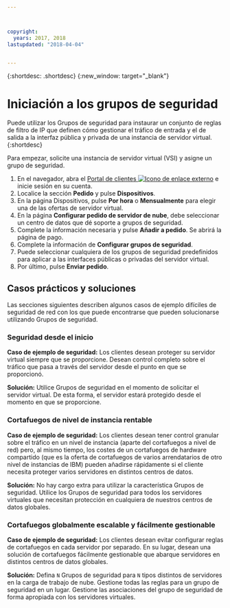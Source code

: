 ```yaml
---



copyright:
  years: 2017, 2018
lastupdated: "2018-04-04"


---
```


{:shortdesc: .shortdesc}
{:new_window: target="_blank"}

# Iniciación a los grupos de seguridad

Puede utilizar los Grupos de seguridad para instaurar un conjunto de reglas de filtro de IP que definen cómo gestionar el tráfico de entrada y el de salida a la interfaz pública y privada de una instancia de servidor virtual.
{:shortdesc}

Para empezar, solicite una instancia de servidor virtual (VSI) y asigne un grupo de seguridad.
 
1. En el navegador, abra el [Portal de clientes ![Icono de enlace externo](../../icons/launch-glyph.svg "Icono de enlace externo")](https://control.softlayer.com/) e inicie sesión en su cuenta.
2. Localice la sección **Pedido** y pulse **Dispositivos**.
3. En la página Dispositivos, pulse **Por hora** o **Mensualmente** para elegir una de las ofertas de servidor virtual.
4. En la página **Configurar pedido de servidor de nube**, debe seleccionar un centro de datos que dé soporte a grupos de seguridad.
5. Complete la información necesaria y pulse **Añadir a pedido**. Se abrirá la página de pago.
6. Complete la información de **Configurar grupos de seguridad**.
7. Puede seleccionar cualquiera de los grupos de seguridad predefinidos para aplicar a las interfaces públicas o privadas del servidor virtual.
8. Por último, pulse **Enviar pedido**.

## Casos prácticos y soluciones
Las secciones siguientes describen algunos casos de ejemplo difíciles de seguridad de red con los que puede encontrarse que pueden solucionarse utilizando Grupos de seguridad.

### Seguridad desde el inicio
**Caso de ejemplo de seguridad:** Los clientes desean proteger su servidor virtual siempre que se proporcione. Desean control completo sobre el tráfico que pasa a través del servidor desde el punto en que se proporcionó.

**Solución:** Utilice Grupos de seguridad en el momento de solicitar el servidor virtual. De esta forma, el servidor estará protegido desde el momento en que se proporcione.

### Cortafuegos de nivel de instancia rentable
**Caso de ejemplo de seguridad:** Los clientes desean tener control granular sobre el tráfico en un nivel de instancia (aparte del cortafuegos a nivel de red) pero, al mismo tiempo, los costes de un cortafuegos de hardware compartido (que es la oferta de cortafuegos de varios arrendatarios de otro nivel de instancias de IBM) pueden añadirse rápidamente si el cliente necesita proteger varios servidores en distintos centros de datos.

**Solución:** No hay cargo extra para utilizar la característica Grupos de seguridad. Utilice los Grupos de seguridad para todos los servidores virtuales que necesitan protección en cualquiera de nuestros centros de datos globales.

### Cortafuegos globalmente escalable y fácilmente gestionable
**Caso de ejemplo de seguridad:** Los clientes desean evitar configurar reglas de cortafuegos en cada servidor por separado. En su lugar, desean una solución de cortafuegos fácilmente gestionable que abarque servidores en distintos centros de datos globales.

**Solución:** Defina `N` Grupos de seguridad para `N` tipos distintos de servidores en la carga de trabajo de nube. Gestione todas las reglas para un grupo de seguridad en un lugar. Gestione las asociaciones del grupo de seguridad de forma apropiada con los servidores virtuales.
